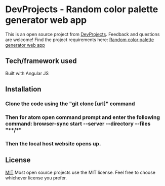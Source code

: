 # DevProjects - Random color palette generator web app

This is an open source project from [DevProjects](http://www.codementor.io/projects). Feedback and questions are welcome!
Find the project requirements here: [Random color palette generator web app](https://www.codementor.io/projects/web/random-color-palette-generator-web-app-ccdljvurh6)

## Tech/framework used
Built with Angular JS

## Installation
### Clone the code using the "git clone [url]" command
### Then for atom open command prompt and enter the following command: browser-sync start --server --directory --files "**/*"
### Then the local host website opens up.

## License
[MIT](https://choosealicense.com/licenses/mit/)
Most open source projects use the MIT license. Feel free to choose whichever license you prefer.
